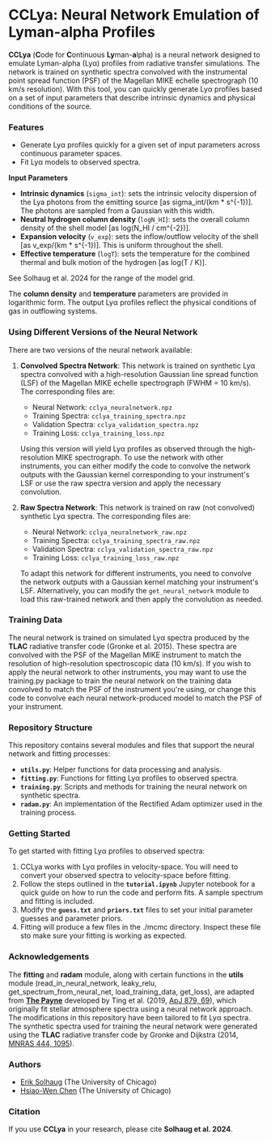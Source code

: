 # CCLya: Neural Network Emulation of Lyman-alpha Profiles

**CCLya** (**C**ode for **C**ontinuous **Ly**man-**a**lpha) is a neural network designed to emulate Lyman-alpha (Lyα) profiles from radiative transfer simulations. The network is trained on synthetic spectra convolved with the instrumental point spread function (PSF) of the Magellan MIKE echelle spectrograph (10 km/s resolution). With this tool, you can quickly generate Lyα profiles based on a set of input parameters that describe intrinsic dynamics and physical conditions of the source.

### Features
- Generate Lyα profiles quickly for a given set of input parameters across continuous parameter spaces.
- Fit Lyα models to observed spectra.

**Input Parameters**
- **Intrinsic dynamics** (`sigma_int`): sets the intrinsic velocity dispersion of the Lya photons from the emitting source [as sigma_int/(km * s^{-1})]. The photons are sampled from a Gaussian with this width.
- **Neutral hydrogen column density** (`logN_HI`): sets the overall column density of the shell model [as log(N_HI / cm^{-2})].
- **Expansion velocity** (`v_exp`): sets the inflow/outflow velocity of the shell [as v_exp/(km * s^{-1})]. This is uniform throughout the shell.
- **Effective temperature** (`logT`): sets the temperature for the combined thermal and bulk motion of the hydrogen [as log(T / K)].

See Solhaug et al. 2024 for the range of the model grid.

The **column density** and **temperature** parameters are provided in logarithmic form. The output Lyα profiles reflect the physical conditions of gas in outflowing systems.

### Using Different Versions of the Neural Network

There are two versions of the neural network available:

1. **Convolved Spectra Network**: This network is trained on synthetic Lyα spectra convolved with a high-resolution Gaussian line spread function (LSF) of the Magellan MIKE echelle spectrograph (FWHM = 10 km/s). The corresponding files are:
   - Neural Network: `cclya_neuralnetwork.npz`
   - Training Spectra: `cclya_training_spectra.npz`
   - Validation Spectra: `cclya_validation_spectra.npz`
   - Training Loss: `cclya_training_loss.npz`

   Using this version will yield Lyα profiles as observed through the high-resolution MIKE spectrograph. To use the network with other instruments, you can either modify the code to convolve the network outputs with the Gaussian kernel corresponding to your instrument's LSF or use the raw spectra version and apply the necessary convolution.

2. **Raw Spectra Network**: This network is trained on raw (not convolved) synthetic Lyα spectra. The corresponding files are:
   - Neural Network: `cclya_neuralnetwork_raw.npz`
   - Training Spectra: `cclya_training_spectra_raw.npz`
   - Validation Spectra: `cclya_validation_spectra_raw.npz`
   - Training Loss: `cclya_training_loss_raw.npz`

   To adapt this network for different instruments, you need to convolve the network outputs with a Gaussian kernel matching your instrument's LSF. Alternatively, you can modify the `get_neural_network` module to load this raw-trained network and then apply the convolution as needed.


### Training Data
The neural network is trained on simulated Lyα spectra produced by the **TLAC** radiative transfer code (Gronke et al. 2015). These spectra are convolved with the PSF of the Magellan MIKE instrument to match the resolution of high-resolution spectroscopic data (10 km/s). If you wish to apply the neural network to other instruments, you may want to use the training.py package to train the neural network on the training data convolved to match the PSF of the instrument you're using, or change this code to convolve each neural network-produced model to match the PSF of your instrument.

### Repository Structure
This repository contains several modules and files that support the neural network and fitting processes:

- **`utils.py`**: Helper functions for data processing and analysis.
- **`fitting.py`**: Functions for fitting Lyα profiles to observed spectra.
- **`training.py`**: Scripts and methods for training the neural network on synthetic spectra.
- **`radam.py`**: An implementation of the Rectified Adam optimizer used in the training process.

### Getting Started
To get started with fitting Lyα profiles to observed spectra:
1. CCLya works with Lyα profiles in velocity-space. You will need to convert your observed spectra to velocity-space before fitting.
2. Follow the steps outlined in the **`tutorial.ipynb`** Jupyter notebook for a quick guide on how to run the code and perform fits. A sample spectrum and fitting is included.
3. Modify the **`guess.txt`** and **`priors.txt`** files to set your initial parameter guesses and parameter priors.
4. Fitting will produce a few files in the ./mcmc directory. Inspect these file sto make sure your fitting is working as expected.

### Acknowledgements
The **fitting** and **radam** module, along with certain functions in the **utils** module (read_in_neural_network, leaky_relu, get_spectrum_from_neural_net, load_training_data, get_loss), are adapted from **[The Payne](https://github.com/tingyuansen/The_Payne)** developed by Ting et al. (2019, [ApJ 879, 69](https://ui.adsabs.harvard.edu/abs/2019ApJ...879...69T/abstract)), which originally fit stellar atmosphere spectra using a neural network approach. The modifications in this repository have been tailored to fit Lyα spectra. The synthetic spectra used for training the neural network were generated using the **TLAC** radiative transfer code by Gronke and Dijkstra (2014, [MNRAS 444, 1095](https://ui.adsabs.harvard.edu/abs/2014MNRAS.444.1095G/abstract)).

### Authors
- [Erik Solhaug](https://astrophysics.uchicago.edu/people/profile/erik-solhaug/) (The University of Chicago) 
- [Hsiao-Wen Chen](https://astrophysics.uchicago.edu/people/profile/hsiao-wen-chen/) (The University of Chicago)

### Citation
If you use **CCLya** in your research, please cite **Solhaug et al. 2024**.
